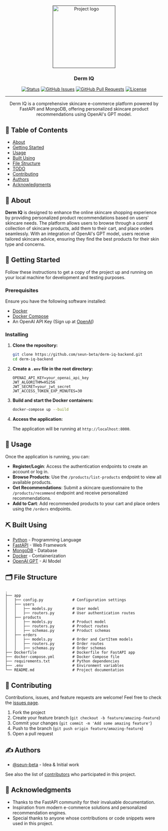 <p align="center">
  <a href="" rel="noopener">
 <img width=200px height=200px src="https://i.imgur.com/VDF1OSb.png" alt="Project logo"></a>
</p>

<h3 align="center">Derm IQ</h3>

<div align="center">

[![Status](https://img.shields.io/badge/status-active-success.svg)]()
[![GitHub Issues](https://img.shields.io/github/issues/seun-beta/derm-iq-backend.svg)](https://github.com/seun-beta/derm-iq-backend/issues)
[![GitHub Pull Requests](https://img.shields.io/github/issues-pr/seun-beta/derm-iq-backend.svg)](https://github.com/seun-beta/derm-iq-backend/pulls)
[![License](https://img.shields.io/badge/license-MIT-blue.svg)](/LICENSE)

</div>

---

<p align="center">Derm IQ is a comprehensive skincare e-commerce platform powered by FastAPI and MongoDB, offering personalized skincare product recommendations using OpenAI's GPT model.
    <br> 
</p>

## 📝 Table of Contents

- [About](#about)
- [Getting Started](#getting_started)
- [Usage](#usage)
- [Built Using](#built_using)
- [File Structure](#file_structure)
- [TODO](#todo)
- [Contributing](#contributing)
- [Authors](#authors)
- [Acknowledgments](#acknowledgement)

## 🧐 About <a name = "about"></a>

**Derm IQ** is designed to enhance the online skincare shopping experience by providing personalized product recommendations based on users' skincare needs. The platform allows users to browse through a curated collection of skincare products, add them to their cart, and place orders seamlessly. With an integration of OpenAI's GPT model, users receive tailored skincare advice, ensuring they find the best products for their skin type and concerns.

## 🏁 Getting Started <a name = "getting_started"></a>

Follow these instructions to get a copy of the project up and running on your local machine for development and testing purposes.

### Prerequisites

Ensure you have the following software installed:

- [Docker](https://www.docker.com/get-started)
- [Docker Compose](https://docs.docker.com/compose/install/)
- An OpenAI API Key (Sign up at [OpenAI](https://beta.openai.com/signup/))

### Installing

1. **Clone the repository:**

   ```bash
   git clone https://github.com/seun-beta/derm-iq-backend.git
   cd derm-iq-backend
   ```

2. **Create a `.env` file in the root directory:**

   ```env
   OPENAI_API_KEY=your_openai_api_key
   JWT_ALGORITHM=HS256
   JWT_SECRET=your_jwt_secret
   JWT_ACCESS_TOKEN_EXP_MINUTES=30
   ```

3. **Build and start the Docker containers:**

   ```bash
   docker-compose up --build
   ```

4. **Access the application:**

   The application will be running at `http://localhost:8000`.

## 🎈 Usage <a name="usage"></a>

Once the application is running, you can:

- **Register/Login**: Access the authentication endpoints to create an account or log in.
- **Browse Products**: Use the `/products/list-products` endpoint to view all available products.
- **Get Recommendations**: Submit a skincare questionnaire to the `/products/recommend` endpoint and receive personalized recommendations.
- **Add to Cart**: Add recommended products to your cart and place orders using the `/orders` endpoints.

## ⛏️ Built Using <a name = "built_using"></a>

- [Python](https://www.python.org/) - Programming Language
- [FastAPI](https://fastapi.tiangolo.com/) - Web Framework
- [MongoDB](https://www.mongodb.com/) - Database
- [Docker](https://www.docker.com/) - Containerization
- [OpenAI GPT](https://openai.com/) - AI Model

## 🗂️ File Structure <a name = "file_structure"></a>

```
.
├── app
│   ├── config.py             # Configuration settings
│   ├── users
│   │   ├── models.py         # User model
│   │   ├── routers.py        # User authentication routes
│   ├── products
│   │   ├── models.py         # Product model
│   │   ├── routers.py        # Product routes
│   │   ├── schemas.py        # Product schemas
│   ├── orders
│   │   ├── models.py         # Order and CartItem models
│   │   ├── routers.py        # Order routes
│   │   ├── schemas.py        # Order schemas
├── Dockerfile                # Dockerfile for FastAPI app
├── docker-compose.yml        # Docker Compose file
├── requirements.txt          # Python dependencies
├── .env                      # Environment variables
└── README.md                 # Project documentation
```

## 🤝 Contributing <a name = "contributing"></a>

Contributions, issues, and feature requests are welcome! Feel free to check the [issues page](https://github.com/seun-beta/derm-iq-backend/issues).

1. Fork the project
2. Create your feature branch (`git checkout -b feature/amazing-feature`)
3. Commit your changes (`git commit -m 'Add some amazing feature'`)
4. Push to the branch (`git push origin feature/amazing-feature`)
5. Open a pull request

## ✍️ Authors <a name = "authors"></a>

- [@seun-beta](https://github.com/seun-beta) - Idea & Initial work

See also the list of [contributors](https://github.com/seun-beta/derm-iq-backend/contributors) who participated in this project.

## 🎉 Acknowledgments <a name = "acknowledgement"></a>

- Thanks to the FastAPI community for their invaluable documentation.
- Inspiration from modern e-commerce solutions and personalized recommendation engines.
- Special thanks to anyone whose contributions or code snippets were used in this project.

